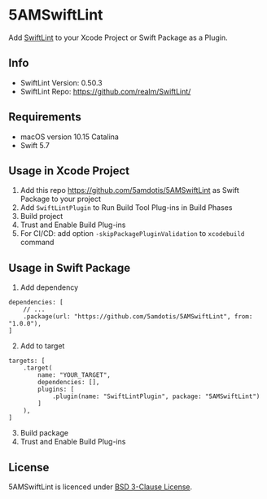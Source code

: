 # 5AMSwiftLint

Add [SwiftLint](https://github.com/realm/SwiftLint/) to your Xcode Project or Swift Package as a Plugin.

## Info

- SwiftLint Version: 0.50.3
- SwiftLint Repo: https://github.com/realm/SwiftLint/


## Requirements

- macOS version 10.15 Catalina
- Swift 5.7


## Usage in Xcode Project

1. Add this repo https://github.com/5amdotis/5AMSwiftLint as Swift Package to your project
2. Add `SwiftLintPlugin` to Run Build Tool Plug-ins in Build Phases
3. Build project
4. Trust and Enable Build Plug-ins
5. For CI/CD: add option `-skipPackagePluginValidation` to `xcodebuild` command


## Usage in Swift Package

1. Add dependency
``` 
dependencies: [
    // ...
    .package(url: "https://github.com/5amdotis/5AMSwiftLint", from: "1.0.0"),
]
```
2. Add to target
```
targets: [
    .target(
        name: "YOUR_TARGET",
        dependencies: [],
        plugins: [
            .plugin(name: "SwiftLintPlugin", package: "5AMSwiftLint")
        ]
    ),
]
```
3. Build package
4. Trust and Enable Build Plug-ins


## License

5AMSwiftLint is licenced under [BSD 3-Clause License](LICENSE.md).
